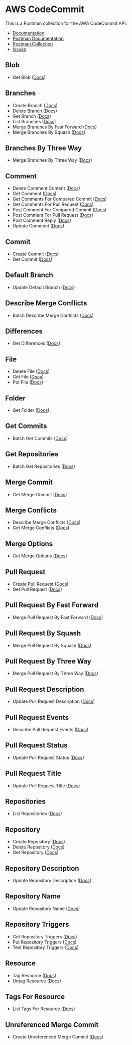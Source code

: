 # AWS CodeCommit
This is a Postman collection for the AWS CodeCommit API.

- [Documentation](https://docs.aws.amazon.com/autoscaling/ec2/APIReference/Welcome.html)
- [Postman Documentation](https://documenter.getpostman.com/view/35240/SW7Z2o1M)
- [Postman Collection](https://www.getpostman.com/collections/de435d0fad2551f8c483)
- [Issues](https://github.com/api-evangelist/aws/labels/CloudWatch)

## Blob
 - Get Blob ([Docs](http://docs.aws.amazon.com/codecommit/latest/APIReference/API_UpdateRepositoryName.html))
## Branches
 - Create Branch ([Docs](http://docs.aws.amazon.com/codecommit/latest/APIReference/API_UpdateRepositoryName.html))
 - Delete Branch ([Docs](http://docs.aws.amazon.com/codecommit/latest/APIReference/API_UpdateRepositoryName.html))
 - Get Branch ([Docs](http://docs.aws.amazon.com/codecommit/latest/APIReference/API_UpdateRepositoryName.html))
 - List Branches ([Docs](http://docs.aws.amazon.com/codecommit/latest/APIReference/API_UpdateRepositoryName.html))
 - Merge Branches By Fast Forward ([Docs](http://docs.aws.amazon.com/codecommit/latest/APIReference/API_UpdateRepositoryName.html))
 - Merge Branches By Squash ([Docs](http://docs.aws.amazon.com/codecommit/latest/APIReference/API_UpdateRepositoryName.html))
## Branches By Three Way
 - Merge Branches By Three Way ([Docs](http://docs.aws.amazon.com/codecommit/latest/APIReference/API_UpdateRepositoryName.html))
## Comment
 - Delete Comment Content ([Docs](http://docs.aws.amazon.com/codecommit/latest/APIReference/API_UpdateRepositoryName.html))
 - Get Comment ([Docs](http://docs.aws.amazon.com/codecommit/latest/APIReference/API_UpdateRepositoryName.html))
 - Get Comments For Compared Commit ([Docs](http://docs.aws.amazon.com/codecommit/latest/APIReference/API_UpdateRepositoryName.html))
 - Get Comments For Pull Request ([Docs](http://docs.aws.amazon.com/codecommit/latest/APIReference/API_UpdateRepositoryName.html))
 - Post Comment For Compared Commit ([Docs](http://docs.aws.amazon.com/codecommit/latest/APIReference/API_UpdateRepositoryName.html))
 - Post Comment For Pull Request ([Docs](http://docs.aws.amazon.com/codecommit/latest/APIReference/API_UpdateRepositoryName.html))
 - Post Comment Reply ([Docs](http://docs.aws.amazon.com/codecommit/latest/APIReference/API_UpdateRepositoryName.html))
 - Update Comment ([Docs](http://docs.aws.amazon.com/codecommit/latest/APIReference/API_UpdateRepositoryName.html))
## Commit
 - Create Commit ([Docs](http://docs.aws.amazon.com/codecommit/latest/APIReference/API_UpdateRepositoryName.html))
 - Get Commit ([Docs](http://docs.aws.amazon.com/codecommit/latest/APIReference/API_UpdateRepositoryName.html))
## Default Branch
 - Update Default Branch ([Docs](http://docs.aws.amazon.com/codecommit/latest/APIReference/API_UpdateRepositoryName.html))
## Describe Merge Conflicts
 - Batch Describe Merge Conflicts ([Docs](http://docs.aws.amazon.com/codecommit/latest/APIReference/API_UpdateRepositoryName.html))
## Differences
 - Get Differences ([Docs](http://docs.aws.amazon.com/codecommit/latest/APIReference/API_UpdateRepositoryName.html))
## File
 - Delete File ([Docs](http://docs.aws.amazon.com/codecommit/latest/APIReference/API_UpdateRepositoryName.html))
 - Get File ([Docs](http://docs.aws.amazon.com/codecommit/latest/APIReference/API_UpdateRepositoryName.html))
 - Put File ([Docs](http://docs.aws.amazon.com/codecommit/latest/APIReference/API_UpdateRepositoryName.html))
## Folder
 - Get Folder ([Docs](http://docs.aws.amazon.com/codecommit/latest/APIReference/API_UpdateRepositoryName.html))
## Get Commits
 - Batch Get Commits ([Docs](http://docs.aws.amazon.com/codecommit/latest/APIReference/API_UpdateRepositoryName.html))
## Get Repositories
 - Batch Get Repositories ([Docs](http://docs.aws.amazon.com/codecommit/latest/APIReference/API_UpdateRepositoryName.html))
## Merge Commit
 - Get Merge Commit ([Docs](http://docs.aws.amazon.com/codecommit/latest/APIReference/API_UpdateRepositoryName.html))
## Merge Conflicts
 - Describe Merge Conflicts ([Docs](http://docs.aws.amazon.com/codecommit/latest/APIReference/API_UpdateRepositoryName.html))
 - Get Merge Conflicts ([Docs](http://docs.aws.amazon.com/codecommit/latest/APIReference/API_UpdateRepositoryName.html))
## Merge Options
 - Get Merge Options ([Docs](http://docs.aws.amazon.com/codecommit/latest/APIReference/API_UpdateRepositoryName.html))
## Pull Request
 - Create Pull Request ([Docs](http://docs.aws.amazon.com/codecommit/latest/APIReference/API_UpdateRepositoryName.html))
 - Get Pull Request ([Docs](http://docs.aws.amazon.com/codecommit/latest/APIReference/API_UpdateRepositoryName.html))
## Pull Request By Fast Forward
 - Merge Pull Request By Fast Forward ([Docs](http://docs.aws.amazon.com/codecommit/latest/APIReference/API_UpdateRepositoryName.html))
## Pull Request By Squash
 - Merge Pull Request By Squash ([Docs](http://docs.aws.amazon.com/codecommit/latest/APIReference/API_UpdateRepositoryName.html))
## Pull Request By Three Way
 - Merge Pull Request By Three Way ([Docs](http://docs.aws.amazon.com/codecommit/latest/APIReference/API_UpdateRepositoryName.html))
## Pull Request Description
 - Update Pull Request Description ([Docs](http://docs.aws.amazon.com/codecommit/latest/APIReference/API_UpdateRepositoryName.html))
## Pull Request Events
 - Describe Pull Request Events ([Docs](http://docs.aws.amazon.com/codecommit/latest/APIReference/API_UpdateRepositoryName.html))
## Pull Request Status
 - Update Pull Request Status ([Docs](http://docs.aws.amazon.com/codecommit/latest/APIReference/API_UpdateRepositoryName.html))
## Pull Request Title
 - Update Pull Request Title ([Docs](http://docs.aws.amazon.com/codecommit/latest/APIReference/API_UpdateRepositoryName.html))
## Repositories
 - List Repositories ([Docs](http://docs.aws.amazon.com/codecommit/latest/APIReference/API_UpdateRepositoryName.html))
## Repository
 - Create Repository ([Docs](http://docs.aws.amazon.com/codecommit/latest/APIReference/API_UpdateRepositoryName.html))
 - Delete Repository ([Docs](http://docs.aws.amazon.com/codecommit/latest/APIReference/API_UpdateRepositoryName.html))
 - Get Repository ([Docs](http://docs.aws.amazon.com/codecommit/latest/APIReference/API_UpdateRepositoryName.html))
## Repository Description
 - Update Repository Description ([Docs](http://docs.aws.amazon.com/codecommit/latest/APIReference/API_UpdateRepositoryName.html))
## Repository Name
 - Update Repository Name ([Docs](http://docs.aws.amazon.com/codecommit/latest/APIReference/API_UpdateRepositoryName.html))
## Repository Triggers
 - Get Repository Triggers ([Docs](http://docs.aws.amazon.com/codecommit/latest/APIReference/API_UpdateRepositoryName.html))
 - Put Repository Triggers ([Docs](http://docs.aws.amazon.com/codecommit/latest/APIReference/API_UpdateRepositoryName.html))
 - Test Repository Triggers ([Docs](http://docs.aws.amazon.com/codecommit/latest/APIReference/API_UpdateRepositoryName.html))
## Resource
 - Tag Resource ([Docs](http://docs.aws.amazon.com/codecommit/latest/APIReference/API_UpdateRepositoryName.html))
 - Untag Resource ([Docs](http://docs.aws.amazon.com/codecommit/latest/APIReference/API_UpdateRepositoryName.html))
## Tags For Resource
 - List Tags For Resource ([Docs](http://docs.aws.amazon.com/codecommit/latest/APIReference/API_UpdateRepositoryName.html))
## Unreferenced Merge Commit
 - Create Unreferenced Merge Commit ([Docs](http://docs.aws.amazon.com/codecommit/latest/APIReference/API_UpdateRepositoryName.html))
